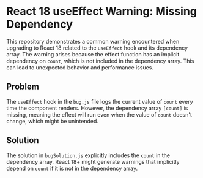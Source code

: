 # React 18 useEffect Warning: Missing Dependency

This repository demonstrates a common warning encountered when upgrading to React 18 related to the `useEffect` hook and its dependency array.  The warning arises because the effect function has an implicit dependency on `count`, which is not included in the dependency array.  This can lead to unexpected behavior and performance issues.

## Problem

The `useEffect` hook in the `bug.js` file logs the current value of `count` every time the component renders. However, the dependency array `[count]` is missing, meaning the effect will run even when the value of `count` doesn't change, which might be unintended.

## Solution

The solution in `bugSolution.js` explicitly includes the `count` in the dependency array.   React 18+ might generate warnings that implicitly depend on `count` if it is not in the dependency array.